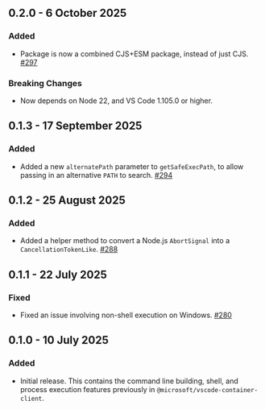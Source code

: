 ## 0.2.0 - 6 October 2025
### Added
* Package is now a combined CJS+ESM package, instead of just CJS. [#297](https://github.com/microsoft/vscode-docker-extensibility/pull/297)

### Breaking Changes
* Now depends on Node 22, and VS Code 1.105.0 or higher.

## 0.1.3 - 17 September 2025
### Added
* Added a new `alternatePath` parameter to `getSafeExecPath`, to allow passing in an alternative `PATH` to search. [#294](https://github.com/microsoft/vscode-docker-extensibility/pull/294)

## 0.1.2 - 25 August 2025
### Added
* Added a helper method to convert a Node.js `AbortSignal` into a `CancellationTokenLike`. [#288](https://github.com/microsoft/vscode-docker-extensibility/pull/288)

## 0.1.1 - 22 July 2025
### Fixed
* Fixed an issue involving non-shell execution on Windows. [#280](https://github.com/microsoft/vscode-docker-extensibility/issues/280)

## 0.1.0 - 10 July 2025
### Added
* Initial release. This contains the command line building, shell, and process execution features previously in `@microsoft/vscode-container-client`.
